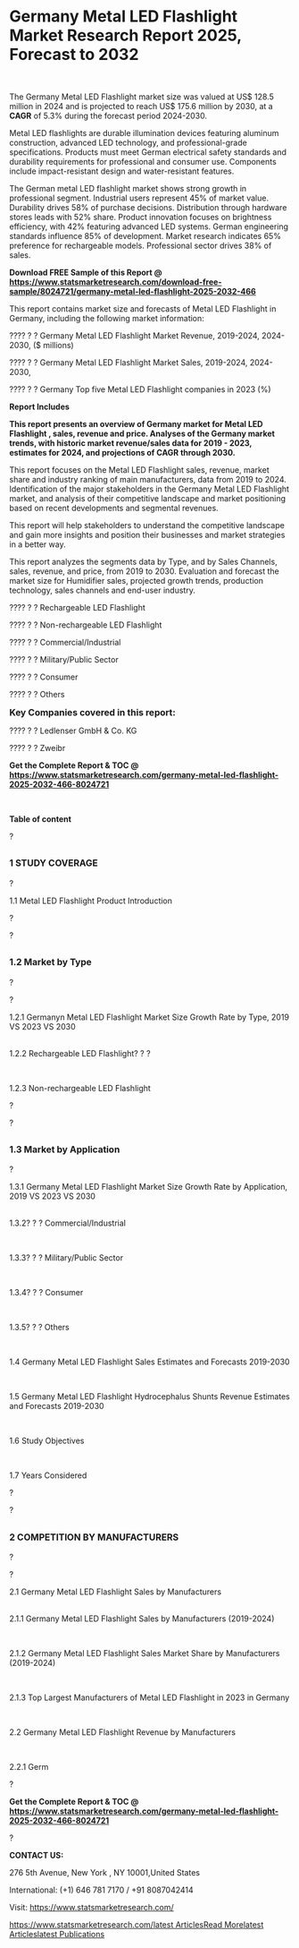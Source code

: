 <h1>Germany Metal LED Flashlight Market Research Report 2025, Forecast to 2032</h1><br/><p>The Germany Metal LED Flashlight market size was valued at US$ 128.5 million in 2024 and is projected to reach US$ 175.6 million by 2030, at a <strong>CAGR</strong> of 5.3% during the forecast period 2024-2030.</p>
 
 
 
 <p>Metal LED flashlights are durable illumination devices featuring aluminum construction, advanced LED technology, and professional-grade specifications. Products must meet German electrical safety standards and durability requirements for professional and consumer use. Components include impact-resistant design and water-resistant features.</p>
 
 
 
 <p>The German metal LED flashlight market shows strong growth in professional segment. Industrial users represent 45% of market value. Durability drives 58% of purchase decisions. Distribution through hardware stores leads with 52% share. Product innovation focuses on brightness efficiency, with 42% featuring advanced LED systems. German engineering standards influence 85% of development. Market research indicates 65% preference for rechargeable models. Professional sector drives 38% of sales.</p>
 
 
 
 <p><strong>Download FREE Sample of this Report @ <a href="https://www.statsmarketresearch.com/download-free-sample/8024721/germany-metal-led-flashlight-2025-2032-466">https://www.statsmarketresearch.com/download-free-sample/8024721/germany-metal-led-flashlight-2025-2032-466</a></strong></p>
 
 
 
 <p>This report contains market size and forecasts of Metal LED Flashlight in Germany, including the following market information:</p>
 
 
 
 <p>???? ? ? Germany Metal LED Flashlight Market Revenue, 2019-2024, 2024-2030, ($ millions)</p>
 
 
 
 <p>???? ? ? Germany Metal LED Flashlight Market Sales, 2019-2024, 2024-2030,</p>
 
 
 
 <p>???? ? ? Germany Top five Metal LED Flashlight companies in 2023 (%)</p>
 
 
 
 <p><strong>Report Includes</strong></p>
 
 
 
 <p><strong>This report presents an overview of Germany market for Metal LED Flashlight , sales, revenue and price. Analyses of the Germany market trends, with historic market revenue/sales data for 2019 - 2023, estimates for 2024, and projections of <strong>CAGR</strong> through 2030.</strong></p>
 
 
 
 <p>This report focuses on the Metal LED Flashlight sales, revenue, market share and industry ranking of main manufacturers, data from 2019 to 2024. Identification of the major stakeholders in the Germany Metal LED Flashlight market, and analysis of their competitive landscape and market positioning based on recent developments and segmental revenues.</p>
 
 
 
 <p>This report will help stakeholders to understand the competitive landscape and gain more insights and position their businesses and market strategies in a better way.</p>
 
 
 
 <p>This report analyzes the segments data by Type, and by Sales Channels, sales, revenue, and price, from 2019 to 2030. Evaluation and forecast the market size for Humidifier sales, projected growth trends, production technology, sales channels and end-user industry.</p>
 
 
 
 <p>???? ? ? Rechargeable LED Flashlight</p>
 
 
 
 <p>???? ? ? Non-rechargeable LED Flashlight</p>
 
 
 
 <p>???? ? ? Commercial/Industrial</p>
 
 
 
 <p>???? ? ? Military/Public Sector</p>
 
 
 
 <p>???? ? ? Consumer</p>
 
 
 
 <p>???? ? ? Others</p>
 
 
 
 <p><span style="font-size:16px"><strong>Key Companies covered in this report:</strong></span></p>
 
 
 
 <p>???? ? ? Ledlenser GmbH & Co. KG</p>
 
 
 
 <p>???? ? ? Zweibr</p>
 
 
 
 <div><b>Get the Complete Report & TOC @ <a href="https://www.statsmarketresearch.com/germany-metal-led-flashlight-2025-2032-466-8024721">https://www.statsmarketresearch.com/germany-metal-led-flashlight-2025-2032-466-8024721</a></b></div>
 
 
 
 <p><br />
 
 <b>Table of content</b></p>
 
 
 
 <p>? </p>
 
 
 
 <h2><span style="font-size:16px"><strong>1 STUDY COVERAGE</strong></span></h2>
 
 
 
 <p>? </p>
 
 
 
 <p>1.1 Metal LED Flashlight Product Introduction</p>
 
 
 
 <p>? </p>
 
 
 
 <p>? </p>
 
 
 
 <h2><span style="font-size:16px"><strong>1.2 Market by Type</strong></span></h2>
 
 
 
 <p>? </p>
 
 
 
 <p>? </p>
 
 
 
 <p>1.2.1 Germanyn Metal LED Flashlight Market Size Growth Rate by Type, 2019 VS 2023 VS 2030<br />
 
 <br />
 
 1.2.2 Rechargeable LED Flashlight? ? ? <br />
 
 <br />
 
 1.2.3 Non-rechargeable LED Flashlight<br />
 
 ? </p>
 
 
 
 <p>? </p>
 
 
 
 <h2><span style="font-size:16px"><strong>1.3 Market by Application</strong></span></h2>
 
 
 
 <p>? </p>
 
 
 
 <p>1.3.1 Germany Metal LED Flashlight Market Size Growth Rate by Application, 2019 VS 2023 VS 2030<br />
 
 <br />
 
 1.3.2? ? ? Commercial/Industrial<br />
 
 <br />
 
 1.3.3? ? ? Military/Public Sector<br />
 
 <br />
 
 1.3.4? ? ? Consumer<br />
 
 <br />
 
 1.3.5? ? ? Others<br />
 
 <br />
 
 1.4 Germany Metal LED Flashlight Sales Estimates and Forecasts 2019-2030<br />
 
 <br />
 
 1.5 Germany Metal LED Flashlight Hydrocephalus Shunts Revenue Estimates and Forecasts 2019-2030<br />
 
 <br />
 
 1.6 Study Objectives<br />
 
 <br />
 
 1.7 Years Considered</p>
 
 
 
 <p>? </p>
 
 
 
 <p>? </p>
 
 
 
 <h2><span style="font-size:16px"><strong>2 COMPETITION BY MANUFACTURERS</strong></span></h2>
 
 
 
 <p>? </p>
 
 
 
 <p>? </p>
 
 
 
 <p>2.1 Germany Metal LED Flashlight Sales by Manufacturers<br />
 
 <br />
 
 2.1.1 Germany Metal LED Flashlight Sales by Manufacturers (2019-2024)<br />
 
 <br />
 
 2.1.2 Germany Metal LED Flashlight Sales Market Share by Manufacturers (2019-2024)<br />
 
 <br />
 
 2.1.3 Top Largest Manufacturers of Metal LED Flashlight in 2023 in Germany<br />
 
 <br />
 
 2.2 Germany Metal LED Flashlight Revenue by Manufacturers<br />
 
 <br />
 
 2.2.1 Germ</p>
 
 
 
 <p>? </p>
 
 
 
 <div><b>Get the Complete Report & TOC @ <a href="https://www.statsmarketresearch.com/germany-metal-led-flashlight-2025-2032-466-8024721">https://www.statsmarketresearch.com/germany-metal-led-flashlight-2025-2032-466-8024721</a></b></div>
 
 
 
 <p>? </p>
 
 
 
 <p><b>CONTACT US:</b><br />
 
 276 5th Avenue, New York , NY 10001,United States<br />
 
 International: (+1) 646 781 7170 / +91 8087042414<br />
 
 Visit: <a href="https://www.statsmarketresearch.com/">https://www.statsmarketresearch.com/</a><br />
 
 <a href="https://gyeongbokgung.com">https://www.statsmarketresearch.com/</a><a href="https://hallyeomaritime.com">latest Articles</a><a href="https://jingwansa.com">Read More</a><a href="https://nguoiviet.jp/">latest Articles</a><a href="https://www.intelmarketresearch.com/">latest Publications</a></p>